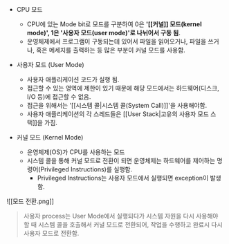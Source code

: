 - CPU 모드
	- CPU에 있는 Mode bit로 모드를 구분하여 0은 **'[[커널]] 모드(kernel mode)', 1은 '사용자 모드(user mode)'로 나뉘어서 구동 됨**.
	- 운영체제에서 프로그램이 구동되는데 있어서 파일을 읽어오거나, 파일을 쓰거나, 혹은 메세지를 출력하는 등 많은 부분이 커널 모드를 사용함.

- 사용자 모드 (User Mode)
	- 사용자 애플리케이션 코드가 실행 됨.
	- 접근할 수 있는 영역에 제한이 있기 때문에 해당 모드에서는 하드웨어(디스크, I/O 등)에 접근할 수 없음.
	- 접근을 위해서는 '[[시스템 콜|시스템 콜(System Call)]]'을 사용해야함.
	- 사용자 애플리케이션의 각 스레드들은 [[User Stack|고유의 사용자 모드 스택]]을 가짐.
- 커널 모드 (Kernel Mode)
	- 운영체제(OS)가 CPU를 사용하는 모드
	- 시스템 콜을 통해 커널 모드로 전환이 되면 운영체제는 하드웨어를 제어하는 명령어(Privileged Instructions)를 실행함.
		- Privileged Instructions는 사용자 모드에서 실행되면 exception이 발생함.

![[모드 전환.png]]

> 사용자 process는 User Mode에서 실행되다가 시스템 자원을 다시 사용해야 할 때 시스템 콜을 호출해서 커널 모드로 전환되어, 작업을 수행하고 완료시 다시 사용자 모드로 전환함.